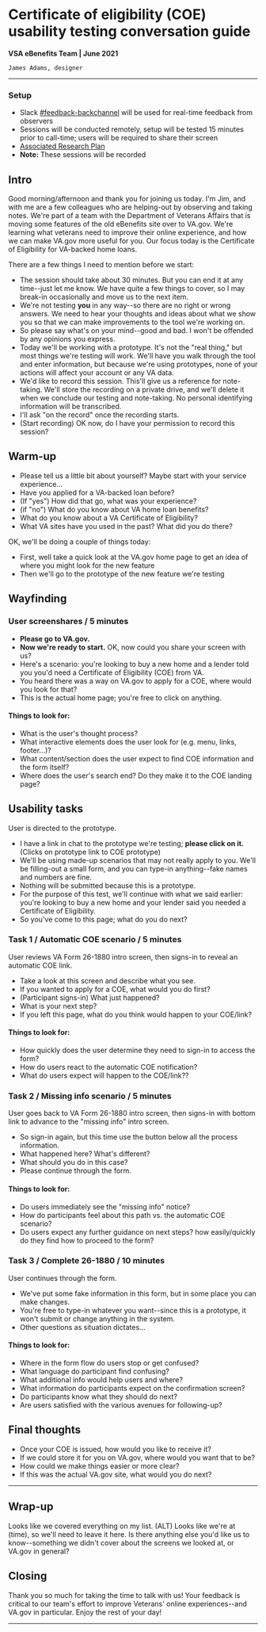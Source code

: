 # Certificate of eligibility (COE) usability testing conversation guide
**VSA eBenefits Team | June 2021**

`James Adams, designer`

---

### Setup
- Slack [#feedback-backchannel](https://dsva.slack.com/channels/feedback-backchannel) will be used for real-time feedback from observers
- Sessions will be conducted remotely, setup will be tested 15 minutes prior to call-time; users will be required to share their screen
- [Associated Research Plan](https://github.com/department-of-veterans-affairs/va.gov-team/blob/master/products/identity-personalization/direct-deposit/edu-direct-deposit/design/usability-testing/dd-edu-research-plan.md)
- **Note:** These sessions will be recorded

## Intro
Good morning/afternoon and thank you for joining us today. I'm Jim, and with me are a few colleagues who are helping-out by observing and taking notes. We're part of a team with the Department of Veterans Affairs that is moving some features of the old eBenefits site over to VA.gov. We're learning what veterans need to improve their online experience, and how we can make VA.gov more useful for you. Our focus today is the Certificate of Eligibility for VA-backed home loans.

There are a few things I need to mention before we start:
- The session should take about 30 minutes. But you can end it at any time--just let me know. We have quite a few things to cover, so I may break-in occasionally and move us to the next item.
- We're not testing **you** in any way--so there are no right or wrong answers. We need to hear your thoughts and ideas about what we show you so that we can make improvements to the tool we're working on.
- So please say what's on your mind--good and bad. I won't be offended by any opinions you express.
- Today we'll be working with a prototype. It's not the "real thing," but most things we're testing will work. We'll have you walk through the tool and enter information, but because we're using prototypes, none of your actions will affect your account or any VA data.
- We'd like to record this session. This'll give us a reference for note-taking. We'll store the recording on a private drive, and we'll delete it when we conclude our testing and note-taking. No personal identifying information will be transcribed.
- I'll ask "on the record" once the recording starts.
- (Start recording) OK now, do I have your permission to record this session?

## Warm-up
- Please tell us a little bit about yourself? Maybe start with your service experience...
- Have you applied for a VA-backed loan before?
- (If "yes") How did that go, what was your experience?
- (if "no") What do you know about VA home loan benefits?
- What do you know about a VA Certificate of Eligibility?
- What VA sites have you used in the past? What did you do there?

OK, we'll be doing a couple of things today: 
- First, well take a quick look at the VA.gov home page to get an idea of where you might look for the new feature
- Then we'll go to the prototype of the new feature we're testing

## Wayfinding
### User screenshares / 5 minutes
- **Please go to VA.gov.**
- **Now we're ready to start.** OK, now could you share your screen with us?
- Here's a scenario: you're looking to buy a new home and a lender told you you'd need a Certificate of Eligibility (COE) from VA.
- You heard there was a way on VA.gov to apply for a COE, where would you look for that?
- This is the actual home page; you're free to click on anything.

#### Things to look for:
- What is the user's thought process?
- What interactive elements does the user look for (e.g. menu, links, footer...)?
- What content/section does the user expect to find COE information and the form itself?
- Where does the user's search end? Do they make it to the COE landing page?

## Usability tasks
User is directed to the prototype.
- I have a link in chat to the prototype we're testing; **please click on it.** (Clicks on prototype link to COE prototype)
- We'll be using made-up scenarios that may not really apply to you. We'll be filling-out a small form, and you can type-in anything--fake names and numbers are fine. 
- Nothing will be submitted because this is a prototype.
- For the purpose of this test, we'll continue with what we said earlier: you're looking to buy a new home and your lender said you needed a Certificate of Eligibility.
- So you've come to this page; what do you do next?

### Task 1 / Automatic COE scenario / 5 minutes
User reviews VA Form 26-1880 intro screen, then signs-in to reveal an automatic COE link.
- Take a look at this screen and describe what you see.
- If you wanted to apply for a COE, what would you do first?
- (Participant signs-in) What just happened?
- What is your next step?
- If you left this page, what do you think would happen to your COE/link?

#### Things to look for:
- How quickly does the user determine they need to sign-in to access the form?
- How do users react to the automatic COE notification?
- What do users expect will happen to the COE/link??

### Task 2 / Missing info scenario / 5 minutes
User goes back to VA Form 26-1880 intro screen, then signs-in with bottom link to advance to the "missing info" intro screen.
- So sign-in again, but this time use the button below all the process information.
- What happened here? What's different?
- What should you do in this case? 
- Please continue through the form.

#### Things to look for:
- Do users immediately see the "missing info" notice?
- How do participants feel about this path vs. the automatic COE scenario?
- Do users expect any further guidance on next steps? how easily/quickly do they find how to proceed to the form?

### Task 3 / Complete 26-1880 / 10 minutes
User continues through the form.
- We've put some fake information in this form, but in some place you can make changes.
- You're free to type-in whatever you want--since this is a prototype, it won't submit or change anything in the system.
- Other questions as situation dictates...

#### Things to look for:
- Where in the form flow do users stop or get confused?
- What language do participant find confusing?
- What additional info would help users and where?
- What information do participants expect on the confirmation screen?
- Do participants know what they should do next?
- Are users satisfied with the various avenues for following-up?

## Final thoughts
- Once your COE is issued, how would you like to receive it?
- If we could store it for you on VA.gov, where would you want that to be?
- How could we make things easier or more clear?
- If this was the actual VA.gov site, what would you do next?

---

## Wrap-up
Looks like we covered everything on my list. (ALT) Looks like we're at (time), so we'll need to leave it here. Is there anything else you'd like us to know--something we didn't cover about the screens we looked at, or VA.gov in general?

## Closing
Thank you so much for taking the time to talk with us! Your feedback is critical to our team's effort to improve Veterans' online experiences--and VA.gov in particular. Enjoy the rest of your day!

---
